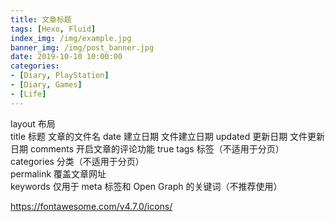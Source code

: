 ```yaml
---
title: 文章标题
tags: [Hexo, Fluid]
index_img: /img/example.jpg
banner_img: /img/post_banner.jpg
date: 2019-10-10 10:00:00
categories:
- [Diary, PlayStation]
- [Diary, Games]
- [Life]
---
```


layout	布局	
title	标题	文章的文件名
date	建立日期	文件建立日期
updated	更新日期	文件更新日期
comments	开启文章的评论功能	true
tags	标签（不适用于分页）	
categories	分类（不适用于分页）	
permalink	覆盖文章网址	
keywords	仅用于 meta 标签和 Open Graph 的关键词（不推荐使用）	

https://fontawesome.com/v4.7.0/icons/
